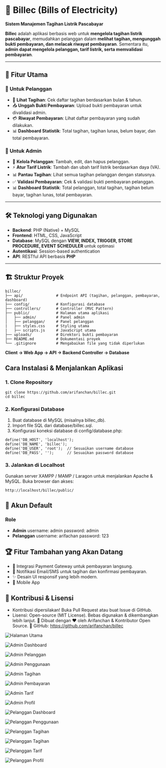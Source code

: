 # 🔌 Billec (Bills of Electricity)
**Sistem Manajemen Tagihan Listrik Pascabayar**  
 
**Billec** adalah aplikasi berbasis web untuk **mengelola tagihan listrik pascabayar**, memudahkan pelanggan dalam **melihat tagihan, mengunggah bukti pembayaran, dan melacak riwayat pembayaran**. Sementara itu, **admin dapat mengelola pelanggan, tarif listrik, serta memvalidasi pembayaran**.

---

## 🚀 **Fitur Utama**
### 🔹 **Untuk Pelanggan**
- 📑 **Lihat Tagihan**: Cek daftar tagihan berdasarkan bulan & tahun.
- 📤 **Unggah Bukti Pembayaran**: Upload bukti pembayaran untuk divalidasi admin.
- 💳 **Riwayat Pembayaran**: Lihat daftar pembayaran yang sudah dilakukan.
- 📊 **Dashboard Statistik**: Total tagihan, tagihan lunas, belum bayar, dan total pembayaran.

### 🔹 **Untuk Admin**
- 👥 **Kelola Pelanggan**: Tambah, edit, dan hapus pelanggan.
- ⚡ **Atur Tarif Listrik**: Tambah dan ubah tarif listrik berdasarkan daya (VA).
- 📊 **Pantau Tagihan**: Lihat semua tagihan pelanggan dengan statusnya.
- ✅ **Validasi Pembayaran**: Cek & validasi bukti pembayaran pelanggan.
- 📊 **Dashboard Statistik**: Total pelanggan, total tagihan, tagihan belum bayar, tagihan lunas, total pembayaran.

---

## 🛠 **Teknologi yang Digunakan**
- **Backend**: PHP (Native) + MySQL
- **Frontend**: HTML, CSS, JavaScript
- **Database**: MySQL dengan **VIEW, INDEX, TRIGGER, STORE PROCEDURE, EVENT SCHEDULER** untuk optimasi
- **Autentikasi**: Session-based authentication
- **API**: RESTful API berbasis **PHP**

---

## 🏗 **Struktur Proyek**
```
billec/
├── api/               # Endpoint API (tagihan, pelanggan, pembayaran, dashboard)
├── config/            # Konfigurasi database
├── controllers/       # Controller (MVC Pattern)
├── public/            # Halaman utama aplikasi
│   ├── admin/         # Panel admin
│   ├── pelanggan/     # Panel pelanggan
|   ├── styles.css     # Styling utama
|   ├── scripts.js     # JavaScript utama
├── uploads/           # Direktori bukti pembayaran
├── README.md          # Dokumentasi proyek
└── .gitignore         # Mengabaikan file yang tidak diperlukan
```

**Client -> Web App -> API -> Backend Controller -> Database**

## Cara Instalasi & Menjalankan Aplikasi
### 1. Clone Repository
```
git clone https://github.com/arifanchan/billec.git
cd billec
```

### 2. Konfigurasi Database
1. Buat database di MySQL (misalnya billec_db).
2. Import file SQL dari database/billec.sql.
3. Konfigurasi koneksi database di config/database.php:
```
define('DB_HOST', 'localhost');
define('DB_NAME', 'billec');
define('DB_USER', 'root');  // Sesuaikan username database
define('DB_PASS', '');      // Sesuaikan password database
```

### 3. Jalankan di Localhost
Gunakan server XAMPP / MAMP / Laragon untuk menjalankan Apache & MySQL.
Buka browser dan akses:
```
http://localhost/billec/public/
```

## 🔑 Akun Default
### Role
- **Admin** username: admin	password: admin
- **Pelanggan**	username: arifachan password: 123

## 🏆 Fitur Tambahan yang Akan Datang
- 🔗 Integrasi Payment Gateway untuk pembayaran langsung.
- 📩 Notifikasi Email/SMS untuk tagihan dan konfirmasi pembayaran.
- ✨ Desain UI responsif yang lebih modern.
- 📱 Mobile App

## 🎯 Kontribusi & Lisensi
- Kontribusi dipersilakan! Buka Pull Request atau buat Issue di GitHub.
- Lisensi: Open-source (MIT License). Bebas digunakan & dikembangkan lebih lanjut.
🔌 Dibuat dengan ❤️ oleh Arifanchan & Kontributor Open Source.
📌 GitHub: https://github.com/arifanchan/billec

![Halaman Utama](https://raw.githubusercontent.com/arifanchan/billec/main/public/assets/billec-index.png)

![Admin Dashboard](https://raw.githubusercontent.com/arifanchan/billec/main/public/assets/billec-admin-dashboard.png)

![Admin Pelanggan](https://raw.githubusercontent.com/arifanchan/billec/main/public/assets/billec-admin-pelanggan.png)

![Admin Penggunaan](https://raw.githubusercontent.com/arifanchan/billec/main/public/assets/billec-admin-penggunaan.png)

![Admin Tagihan](https://raw.githubusercontent.com/arifanchan/billec/main/public/assets/billec-admin-tagihan.png)

![Admin Pembayaran](https://raw.githubusercontent.com/arifanchan/billec/main/public/assets/billec-admin-pembayaran.png)

![Admin Tarif](https://raw.githubusercontent.com/arifanchan/billec/main/public/assets/billec-admin-tarif.png)

![Admin Profil](https://raw.githubusercontent.com/arifanchan/billec/main/public/assets/billec-admin-profil.png)

![Pelanggan Dashboard](https://raw.githubusercontent.com/arifanchan/billec/main/public/assets/billec-pelanggan-dashboard.png)

![Pelanggan Penggunaan](https://raw.githubusercontent.com/arifanchan/billec/main/public/assets/billec-pelanggan-penggunaan.png)

![Pelanggan Tagihan](https://raw.githubusercontent.com/arifanchan/billec/main/public/assets/billec-pelanggan-tagihan.png)

![Pelanggan Tagihan](https://raw.githubusercontent.com/arifanchan/billec/main/public/assets/billec-pelanggan-pembayaran.png)

![Pelanggan Tarif](https://raw.githubusercontent.com/arifanchan/billec/main/public/assets/billec-pelanggan-tarif.png)

![Pelanggan Profil](https://raw.githubusercontent.com/arifanchan/billec/main/public/assets/billec-pelanggan-profi.png)

